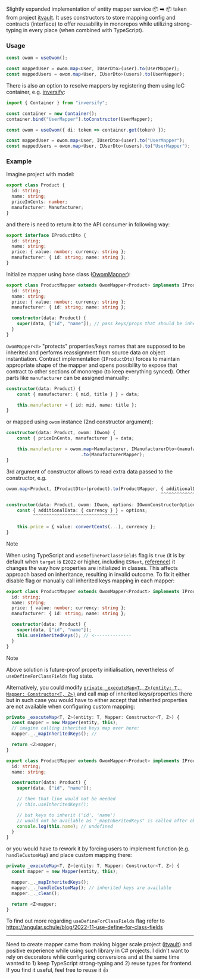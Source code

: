 Slightly expanded implementation of entity mapper service 📦 ➡️ 📦 taken from project [itvault](https://github.com/trolit/itvault/). It uses constructors to store mapping config and contracts (interface) to offer reusability in monorepos while utilizing strong-typing in every place (when combined with TypeScript).

### Usage

```ts
const owom = useOwom();

const mappedUser = owom.map<User, IUserDto>(user).to(UserMapper);
const mappedUsers = owom.map<User, IUserDto>(users).to(UserMapper);
```

There is also an option to resolve mappers by registering them using IoC container, e.g. [inversify](https://github.com/inversify):

```ts
import { Container } from "inversify";

const container = new Container();
container.bind("UserMapper").toConstructor(UserMapper);

const owom = useOwom({ di: token => container.get(token) });

const mappedUser = owom.map<User, IUserDto>(user).to("UserMapper");
const mappedUsers = owom.map<User, IUserDto>(users).to("UserMapper");
```

### Example

Imagine project with model:

```ts
export class Product {
  id: string;
  name: string;
  priceInCents: number;
  manufacturer: Manufacturer;
}
```

and there is need to return it to the API consumer in following way:

```ts
export interface IProductDto {
  id: string;
  name: string;
  price: { value: number; currency: string };
  manufacturer: { id: string; name: string };
}
```

Initialize mapper using base class ([OwomMapper](./src/OwomMapper.ts)):

```ts
export class ProductMapper extends OwomMapper<Product> implements IProductDto {
  id: string;
  name: string;
  price: { value: number; currency: string };
  manufacturer: { id: string; name: string };

  constructor(data: Product) {
    super(data, ["id", "name"]); // pass keys/props that should be inherited (validated against any typos)
  }
}
```

`OwomMapper<T>` "protects" properties/keys names that are supposed to be inherited and performs reassignment from source data on object instantiation. Contract implementation (`IProductDto`) forces to maintain appropriate shape of the mapper and opens possibility to expose that contract to other sections of monorepo (to keep everything synced). Other parts like `manufacturer` can be assigned manually:

```ts
constructor(data: Product) {
    const { manufacturer: { mid, title } } = data;

    this.manufacturer = { id: mid, name: title };
}
```

or mapped using `owom` instance (2nd constructor argument):

```ts
constructor(data: Product, owom: IOwom) {
    const { priceInCents, manufacturer } = data;

    this.manufacturer = owom.map<Manufacturer, IManufacturerDto>(manufacturer)
                            .to(ManufacturerMapper);
}
```

3rd argument of constructor allows to read extra data passed to the constructor, e.g.

```ts
owom.map<Product, IProductDto>(product).to(ProductMapper, { additionalData: { currency } });
                                                          ^^^^^^^^^^^^^^^^^^^^^^^^^^^^^^^^

constructor(data: Product, owom: IOwom, options: IOwomConstructorOptions) {
    const { additionalData: { currency } } = options;
          ^^^^^^^^^^^^^^^^^^^^^^^^^^^^^^^^

    this.price = { value: convertCents(...), currency };
}
```

> [!NOTE]
> When using TypeScript and `useDefineForClassFields` flag is `true` (it is by default when `target` is `E2022` or higher, including `ESNext`, [reference](https://www.typescriptlang.org/tsconfig/#useDefineForClassFields)) it changes the way how properties are initialized in classes. This affects approach based on inheritance, resulting in invalid outcome. To fix it either disable flag or manually call inherited keys mapping in each mapper:

```ts
export class ProductMapper extends OwomMapper<Product> implements IProductDto {
  id: string;
  name: string;
  price: { value: number; currency: string };
  manufacturer: { id: string; name: string };

  constructor(data: Product) {
    super(data, ["id", "name"]);
    this.useInheritedKeys(); // <--------------
  }
}
```

> [!NOTE]
> Above solution is future-proof property initialisation, nevertheless of `useDefineForClassFields` flag state.

Alternatively, you could modify [`private _executeMap<T, Z>(entity: T, Mapper: Constructor<T, Z>)`](./src/Owom.ts) and call map of inherited keys/properties there but in such case you would have to either accept that inherited properties are not available when configuring custom mapping:

```ts
private _executeMap<T, Z>(entity: T, Mapper: Constructor<T, Z>) {
  const mapper = new Mapper(entity, this);
  // imagine calling inherited keys map over here:
  mapper._._mapInheritedKeys(); //

  return <Z>mapper;
}

export class ProductMapper extends OwomMapper<Product> implements IProductDto {
  id: string;
  name: string;

  constructor(data: Product) {
    super(data, ["id", "name"]);

    // then that line would not be needed
    // this.useInheritedKeys();

    // but keys to inherit ('id', 'name')
    // would not be available as "_mapInheritedKeys" is called after object instantiation
    console.log(this.name); // undefined
  }
}
```

or you would have to rework it by forcing users to implement function (e.g. `handleCustomMap`) and place custom mapping there:

```ts
private _executeMap<T, Z>(entity: T, Mapper: Constructor<T, Z>) {
  const mapper = new Mapper(entity, this);

  mapper._._mapInheritedKeys();
  mapper._._handleCustomMap(); // inherited keys are available
  mapper._._clean();

  return <Z>mapper;
}
```

To find out more regarding `useDefineForClassFields` flag refer to https://angular.schule/blog/2022-11-use-define-for-class-fields

---

Need to create mapper came from making bigger scale project ([itvault](https://github.com/trolit/itvault/)) and positive experience while using such library in C# projects. I didn't want to rely on decorators while configuring conversions and at the same time wanted to 1) keep TypeScript strong-typing and 2) reuse types for frontend. If you find it useful, feel free to reuse it 👍
